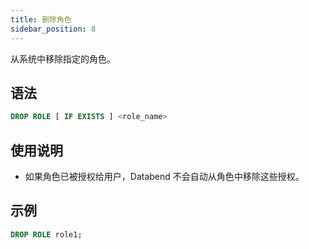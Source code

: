 ```yaml
---
title: 删除角色
sidebar_position: 8
---
```


从系统中移除指定的角色。

## 语法

```sql
DROP ROLE [ IF EXISTS ] <role_name>
```

## 使用说明

- 如果角色已被授权给用户，Databend 不会自动从角色中移除这些授权。

## 示例

```sql
DROP ROLE role1;
```
